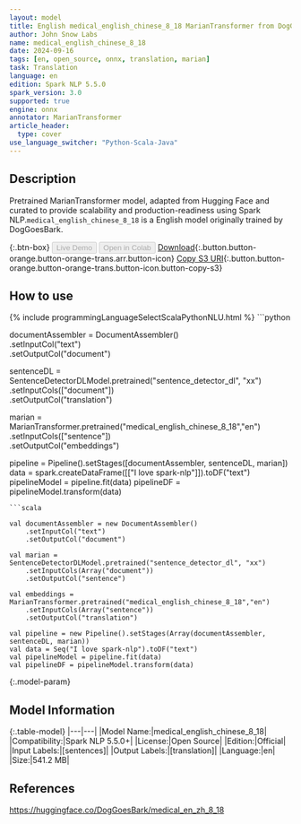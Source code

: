 ```yaml
---
layout: model
title: English medical_english_chinese_8_18 MarianTransformer from DogGoesBark
author: John Snow Labs
name: medical_english_chinese_8_18
date: 2024-09-16
tags: [en, open_source, onnx, translation, marian]
task: Translation
language: en
edition: Spark NLP 5.5.0
spark_version: 3.0
supported: true
engine: onnx
annotator: MarianTransformer
article_header:
  type: cover
use_language_switcher: "Python-Scala-Java"
---
```


## Description

Pretrained MarianTransformer model, adapted from Hugging Face and curated to provide scalability and production-readiness using Spark NLP.`medical_english_chinese_8_18` is a English model originally trained by DogGoesBark.

{:.btn-box}
<button class="button button-orange" disabled>Live Demo</button>
<button class="button button-orange" disabled>Open in Colab</button>
[Download](https://s3.amazonaws.com/auxdata.johnsnowlabs.com/public/models/medical_english_chinese_8_18_en_5.5.0_3.0_1726491386113.zip){:.button.button-orange.button-orange-trans.arr.button-icon}
[Copy S3 URI](s3://auxdata.johnsnowlabs.com/public/models/medical_english_chinese_8_18_en_5.5.0_3.0_1726491386113.zip){:.button.button-orange.button-orange-trans.button-icon.button-copy-s3}

## How to use



<div class="tabs-box" markdown="1">
{% include programmingLanguageSelectScalaPythonNLU.html %}
```python
 
documentAssembler = DocumentAssembler() \
      .setInputCol("text") \
      .setOutputCol("document")

sentenceDL = SentenceDetectorDLModel.pretrained("sentence_detector_dl", "xx") \
      .setInputCols(["document"]) \
      .setOutputCol("translation")

marian = MarianTransformer.pretrained("medical_english_chinese_8_18","en") \
      .setInputCols(["sentence"]) \
      .setOutputCol("embeddings")       
        
pipeline = Pipeline().setStages([documentAssembler, sentenceDL, marian])
data = spark.createDataFrame([["I love spark-nlp"]]).toDF("text")
pipelineModel = pipeline.fit(data)
pipelineDF = pipelineModel.transform(data)

```
```scala

val documentAssembler = new DocumentAssembler() 
    .setInputCol("text") 
    .setOutputCol("document")

val marian = SentenceDetectorDLModel.pretrained("sentence_detector_dl", "xx")
	.setInputCols(Array("document"))
	.setOutputCol("sentence")

val embeddings = MarianTransformer.pretrained("medical_english_chinese_8_18","en") 
    .setInputCols(Array("sentence")) 
    .setOutputCol("translation")

val pipeline = new Pipeline().setStages(Array(documentAssembler, sentenceDL, marian))
val data = Seq("I love spark-nlp").toDF("text")
val pipelineModel = pipeline.fit(data)
val pipelineDF = pipelineModel.transform(data)

```
</div>

{:.model-param}
## Model Information

{:.table-model}
|---|---|
|Model Name:|medical_english_chinese_8_18|
|Compatibility:|Spark NLP 5.5.0+|
|License:|Open Source|
|Edition:|Official|
|Input Labels:|[sentences]|
|Output Labels:|[translation]|
|Language:|en|
|Size:|541.2 MB|

## References

https://huggingface.co/DogGoesBark/medical_en_zh_8_18